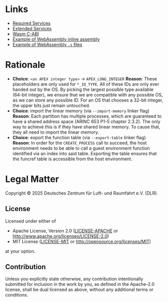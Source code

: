 # Links

- [Required Services](https://www.aviation-ia.com/support-files/arinc653h)
- [Extended Services](https://www.aviation-ia.com/support-files/arinc653p2h)
- [Wasm C-ABI](https://github.com/WebAssembly/tool-conventions/blob/main/BasicCABI.md)
- [Example of WebAssembly inline assembly](https://github.com/WebAssembly/wasi-libc/blob/1590774d836c482e1c6e480b122214a01c822b50/libc-top-half/musl/src/env/__init_tls.c#L181-L183)
- [Example of WebAssembly `.s` files](https://github.com/WebAssembly/wasi-libc/blob/1590774d836c482e1c6e480b122214a01c822b50/libc-top-half/musl/src/thread/wasm32/wasi_thread_start.s#L6)


# Rationale

- **Choice**: `<an APEX integer type>` -> `APEX_LONG_INTEGER`
  **Reason**: These placeholders are only used for `*_ID_TYPE`. All of these IDs are only ever
  handed out by the OS. By picking the largest possible type available (64-bit integer), we ensure
  that we are compatible with any possible OS, as we can store any possible ID. For an OS that
  chooses a 32-bit integer, the upper bits just remain untouched.
- **Choice**: import the linear memory (via `--import-memory` linker flag)
  **Reason**: Each partition has multiple processes, which are guaranteed to have a shared address space (ARINC 653 P1-5 chapter 2.3.2). The only way to achieve this is if they have shared linear memory. To cause that, they all need to import the linear memory.
- **Choice**: export the function table (via `--export-table` linker flag)
  **Reason**: In order for the `CREATE_PROCESS` call to succeed, the host environment needs to be able to call a guest environment function identified via an index into said table. Exporting the table ensures that the funcref table is accessible from the host environment.

# Legal Matter

Copyright © 2025 Deutsches Zentrum für Luft- und Raumfahrt e.V. (DLR).

## License

Licensed under either of

- Apache License, Version 2.0 ([LICENSE-APACHE](LICENSE-APACHE) or http://www.apache.org/licenses/LICENSE-2.0)
- MIT License ([LICENSE-MIT](LICENSE-MIT) or http://opensource.org/licenses/MIT)

at your option.

## Contribution

Unless you explicitly state otherwise, any contribution intentionally submitted for inclusion in the work by you, as defined in the Apache-2.0 license, shall be dual licensed as above, without any additional terms or conditions.
